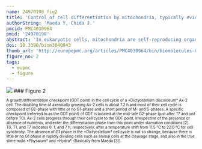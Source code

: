 ```yaml
---
name: 24970198_fig2
title: 'Control of cell differentiation by mitochondria, typically evidenced in dictyostelium development.'
authorString: 'Maeda Y, Chida J.'
pmcid: PMC4030964
pmid: '24970198'
abstract: 'In eukaryotic cells, mitochondria are self-reproducing organelles with their own DNA and they play a central role in adenosine triphosphate (ATP) synthesis by respiration. Increasing evidence indicates that mitochondria also have critical and multiple functions in the initiation of cell differentiation, cell-type determination, cell movement, and pattern formation. This has been most strikingly realized in development of the cellular slime mold Dictyostelium. For example, the expression of the mitochondrial ribosomal protein S4 (mt-rps4) gene is required for the initial differentiation. The Dictyostelium homologue (Dd-TRAP1) of TRAP-1 (tumor necrosis receptor-associated protein 1), a mitochondrial molecular chaperone belonging to the Hsp90 family, allows the prompt transition of cells from growth to differentiation through a novel prestarvation factor (PSF-3) in growth medium. Moreover, a cell-type-specific organelle named a prespore-specific vacuole (PSV) is constructed by mitochondrial transformation with the help of the Golgi complex. Mitochondria are also closely involved in a variety of cellular activities including CN-resistant respiration and apoptosis. These mitochondrial functions are reviewed in this article, with special emphasis on the regulation of Dictyostelium development.'
doi: 10.3390/biom3040943
thumb_url: 'http://europepmc.org/articles/PMC4030964/bin/biomolecules-03-00943-g002.gif'
figure_no: 2
tags:
  - eupmc
  - figure
---
```

<img src='http://europepmc.org/articles/PMC4030964/bin/biomolecules-03-00943-g002.jpg' style='max-height: 300px'>
### Figure 2
<p style='font-size: 10px;'>A growth/differentiation checkpoint (GDT point) in the cell cycle of a *Dictyostelium discoideum* Ax-2 cell. The doubling time of axenically growing Ax-2 cells is about 7.2 h and most of their cell cycle is composed of G2-phase with little or no G1-phase and a short period of M- and S-phases. A specific checkpoint (referred to as the GDT point) of GDT is located at the mid–late G2-phase (just after T7 and just before T0). Ax-2 cells progress through their cell cycle to the GDT point, irrespective of the presence or absence of nutrients, and enter the differentiation phase from this point under starvation conditions [<xref rid="B2-biomolecules-03-00943" ref-type="bibr">2</xref>]. T0, T1, and T7 indicates 0, 1, and 7 h, respectively, after a temperature shift from 11.5 °C to 22.0 °C for cell synchrony. The absence of G1 phase in the *Dictyostelium* cell cycle is not so strange, because there is little or no G1 phase in rapidly dividing cells such as animal cells at the cleavage stage, and also in the true slime mold *Physalum* and *Hydra*. (Basically from Maeda [<xref rid="B3-biomolecules-03-00943" ref-type="bibr">3</xref>]).</p>